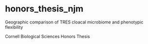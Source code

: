 # honors_thesis_njm
Geographic comparison of TRES cloacal microbiome and phenotypic flexibility

Cornell Biological Sciences Honors Thesis